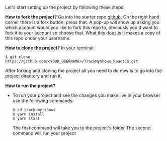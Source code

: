 Let's start setting up the project by following these steps:

**How to fork the project?**
Go into the starter repo [github](https://github.com/grumpy13/TrackMyShows_ReactJS). On the right hand corner there is a fork button; press that. A pop-up will show up asking you which account would you like to fork this repo to, obviously you'd want to fork it to your account so choose that. What this does is it makes a copy of this repo under your username.

**How to clone the project?**
In your terminal:

```shell
$ git clone https://github.com/<YOUR_USERNAME>/TrackMyShows_ReactJS.git
```

After forking and cloning the project all you need to do now is to go into the project directory and run it.

**How to run the project?**

- To run your project and see the changes you make live in your browser use the following commands:
  ```shell
  $ cd track-my-shows
  $ yarn install
  $ yarn start
  ```
  The first command will take you to the project's folder
  The second command will run your project
